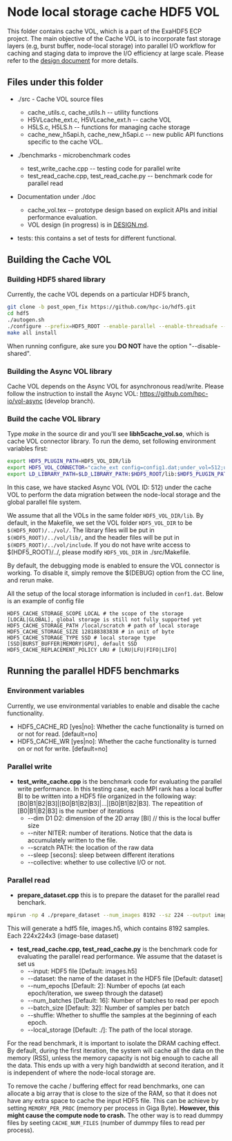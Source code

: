 # Node local storage cache HDF5 VOL

This folder contains cache VOL, which is a part of the ExaHDF5 ECP project. The main objective of the Cache VOL is to incorporate fast storage layers (e.g, burst buffer, node-local storage) into parallel I/O workflow for caching and staging data to improve the I/O efficiency at large scale. Please refer to the  [design document](./doc/DESIGN.md) for more details. 

## Files under this folder
* ./src - Cache VOL source files
   * cache_utils.c, cache_utils.h --  utility functions
   * H5VLcache_ext.c, H5VLcache_ext.h -- cache VOL
   * H5LS.c, H5LS.h -- functions for managing cache storage
   * cache_new_h5api.h, cache_new_h5api.c -- new public API functions specific to the cache VOL. 
   
* ./benchmarks - microbenchmark codes
   * test_write_cache.cpp -- testing code for parallel write
   * test_read_cache.cpp, test_read_cache.py -- benchmark code for parallel read
   
* Documentation under ./doc
   * cache_vol.tex -- prototype design based on explicit APIs and initial performance evaluation.
   * VOL design (in progress) is in [DESIGN.md](./doc/DESIGN.md).
* tests: this contains a set of tests for different functional. 

## Building the Cache VOL
### Building HDF5 shared library
Currently, the cache VOL depends on a particular HDF5 branch, 
```bash 
git clone -b post_open_fix https://github.com/hpc-io/hdf5.git
cd hdf5
./autogen.sh
./configure --prefix=HDF5_ROOT --enable-parallel --enable-threadsafe --enable-unsupported CC=mpicc
make all install 
```
When running configure, ake sure you **DO NOT** have the option "--disable-shared". 

### Building the Async VOL library
Cache VOL depends on the Async VOL for asynchronous read/write. Please follow the instruction to install the Async VOL: https://github.com/hpc-io/vol-async (develop branch). 

### Build the cache VOL library
Type *make* in the source dir and you'll see **libh5cache_vol.so**, which is cache VOL connector library.
To run the demo, set following environment variables first:
```bash
export HDF5_PLUGIN_PATH=HDF5_VOL_DIR/lib
export HDF5_VOL_CONNECTOR="cache_ext config=config1.dat;under_vol=512;under_info={under_vol=0;under_info={}};"
export LD_LIBRARY_PATH=$LD_LIBRARY_PATH:$HDF5_ROOT/lib:$HDF5_PLUGIN_PATH
```
In this case, we have stacked Async VOL (VOL ID: 512) under the cache VOL to perform the data migration between the node-local storage and the global parallel file system. 

We assume that all the VOLs in the same folder ```HDF5_VOL_DIR/lib```. By default, in the Makefile, we set the VOL folder ```HDF5_VOL_DIR``` to be ```$(HDF5_ROOT)/../vol/```. The library files will be put in ```$(HDF5_ROOT)/../vol/lib/```, and the header files will be put in ```$(HDF5_ROOT)/../vol/include```. If you do not have write access to $(HDF5_ROOT)/../, please modify ```HDF5_VOL_DIR``` in ./src/Makefile.  

By default, the debugging mode is enabled to ensure the VOL connector is working. To disable it, simply remove the $(DEBUG) option from the CC line, and rerun make. 

All the setup of the local storage information is included in ```conf1.dat```. Below is an example of config file
```config
HDF5_CACHE_STORAGE_SCOPE LOCAL # the scope of the storage [LOCAL|GLOBAL], global storage is still not fully supported yet
HDF5_CACHE_STORAGE_PATH /local/scratch # path of local storage
HDF5_CACHE_STORAGE_SIZE 128188383838 # in unit of byte
HDF5_CACHE_STORAGE_TYPE SSD # local storage type [SSD|BURST_BUFFER|MEMORY|GPU], default SSD
HDF5_CACHE_REPLACEMENT_POLICY LRU # [LRU|LFU|FIFO|LIFO]
```

## Running the parallel HDF5 benchmarks
### Environment variables 
Currently, we use environmental variables to enable and disable the cache functionality. 
* HDF5_CACHE_RD [yes|no]: Whether the cache functionality is turned on or not for read. [default=no]
* HDF5_CACHE_WR [yes|no]: Whether the cache functionality is turned on or not for write. [default=no]

### Parallel write
* **test_write_cache.cpp** is the benchmark code for evaluating the parallel write performance. In this testing case, each MPI rank has a local
   buffer BI to be written into a HDF5 file organized in the following way: [B0|B1|B2|B3]|[B0|B1|B2|B3]|...|[B0|B1|B2|B3]. The repeatition of [B0|B1|B2|B3] is the number of iterations
   - --dim D1 D2: dimension of the 2D array [BI] // this is the local buffer size
   - --niter NITER: number of iterations. Notice that the data is accumulately written to the file. 
   - --scratch PATH: the location of the raw data
   - --sleep [secons]: sleep between different iterations
   - --collective: whether to use collective I/O or not.
   
### Parallel read
* **prepare_dataset.cpp** this is to prepare the dataset for the parallel read benchark. 
```bash
mpirun -np 4 ./prepare_dataset --num_images 8192 --sz 224 --output images.h5
```
This will generate a hdf5 file, images.h5, which contains 8192 samples. Each 224x224x3 (image-base dataset)
* **test_read_cache.cpp, test_read_cache.py** is the benchmark code for evaluating the parallel read performance. We assume that the dataset is set us 
  - --input: HDF5 file [Default: images.h5]
  - --dataset: the name of the dataset in the HDF5 file [Default: dataset]
  - --num_epochs [Default: 2]: Number of epochs (at each epoch/iteration, we sweep through the dataset)
  - --num_batches [Default: 16]: Number of batches to read per epoch
  - --batch_size [Default: 32]: Number of samples per batch
  - --shuffle: Whether to shuffle the samples at the beginning of each epoch.
  - --local_storage [Default: ./]: The path of the local storage.

For the read benchmark, it is important to isolate the DRAM caching effect. By default, during the first iteration, the system will cache all the data on the memory (RSS), unless the memory capacity is not big enough to cache all the data. This ends up with a very high bandwidth at second iteration, and it is independent of where the node-local storage are.

To remove the cache / buffering effect for read benchmarks, one can allocate a big array that is close to the size of the RAM, so that it does not have any extra space to cache the input HDF5 file. This can be achieve by setting ```MEMORY_PER_PROC``` (memory per process in Giga Byte). **However, this might cause the compute node to crash.** The other way is to read dummpy files by seeting ```CACHE_NUM_FILES``` (number of dummpy files to read per process).
